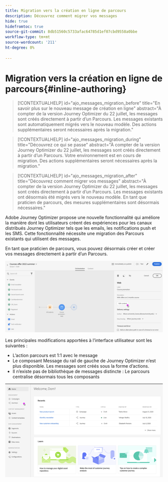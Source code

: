 ```yaml
---
title: Migration vers la création en ligne de parcours
description: Découvrez comment migrer vos messages
hide: true
hidefromtoc: true
source-git-commit: 8db51560c5733afac64785d1ef07cbd9558a0bbe
workflow-type: tm+mt
source-wordcount: '211'
ht-degree: 0%

---
```



# Migration vers la création en ligne de parcours{#inline-authoring}


>[!CONTEXTUALHELP]
>id="ajo_messages_migration_before"
>title="En savoir plus sur le nouveau message de création en ligne"
>abstract="À compter de la version Journey Optimizer du 22 juillet, les messages sont créés directement à partir d’un Parcours. Les messages existants sont automatiquement migrés vers le nouveau modèle. Des actions supplémentaires seront nécessaires après la migration."

>[!CONTEXTUALHELP]
>id="ajo_messages_migration_during"
>title="Découvrez ce qui se passe"
>abstract="À compter de la version Journey Optimizer du 22 juillet, les messages sont créés directement à partir d’un Parcours. Votre environnement est en cours de migration. Des actions supplémentaires seront nécessaires après la migration."


>[!CONTEXTUALHELP]
>id="ajo_messages_migration_after"
>title="Découvrez comment migrer vos messages"
>abstract="À compter de la version Journey Optimizer du 22 juillet, les messages sont créés directement à partir d’un Parcours. Les messages existants ont désormais été migrés vers le nouveau modèle. En tant que praticien de parcours, des mesures supplémentaires sont désormais nécessaires."


Adobe Journey Optimizer propose une nouvelle fonctionnalité qui améliore la manière dont les utilisateurs créent des expériences pour les canaux distribués Journey Optimizer tels que les emails, les notifications push et les SMS. Cette fonctionnalité nécessite une migration des Parcours existants qui utilisent des messages.

En tant que praticien de parcours, vous pouvez désormais créer et créer vos messages directement à partir d’un Parcours.

![](assets/inline-message.png)

Les principales modifications apportées à l’interface utilisateur sont les suivantes :

* L’action parcours est 1:1 avec le message
* Le composant Message du rail de gauche de Journey Optimizer n’est plus disponible. Les messages sont créés sous la forme d’actions.
* Il n’existe pas de bibliothèque de messages distincte : Le parcours centralise désormais tous les composants

![](assets/updated-left-rail.png)
